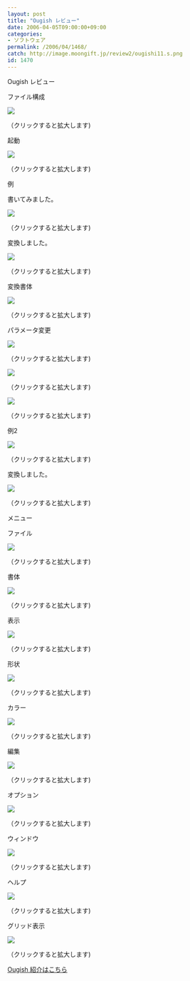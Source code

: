 ```yaml
---
layout: post
title: "Ougish レビュー"
date: 2006-04-05T09:00:00+09:00
categories:
- ソフトウェア
permalink: /2006/04/1468/
catch: http://image.moongift.jp/review2/ougishi11.s.png
id: 1470
---
```

Ougish レビュー  
<!--more-->

ファイル構成

  

[![](http://image.moongift.jp/review2/ougishi1.s.png)](http://image.moongift.jp/review2/ougishi1.png)  
  
（クリックすると拡大します)

  

起動

  

[![](http://image.moongift.jp/review2/ougishi2.s.png)](http://image.moongift.jp/review2/ougishi2.png)  
  
（クリックすると拡大します)

  

例

  

書いてみました。

  

[![](http://image.moongift.jp/review2/ougishi3.s.png)](http://image.moongift.jp/review2/ougishi3.png)  
  
（クリックすると拡大します)

  

変換しました。

  

[![](http://image.moongift.jp/review2/ougishi4.s.png)](http://image.moongift.jp/review2/ougishi4.png)  
  
（クリックすると拡大します)

  

変換書体

  

[![](http://image.moongift.jp/review2/ougishi5.s.png)](http://image.moongift.jp/review2/ougishi5.png)  
  
（クリックすると拡大します)

  

パラメータ変更

  

[![](http://image.moongift.jp/review2/ougishi6.s.png)](http://image.moongift.jp/review2/ougishi6.png)  
  
（クリックすると拡大します)

  

[![](http://image.moongift.jp/review2/ougishi7.s.png)](http://image.moongift.jp/review2/ougishi7.png)  
  
（クリックすると拡大します)

  

[![](http://image.moongift.jp/review2/ougishi8.s.png)](http://image.moongift.jp/review2/ougishi8.png)  
  
（クリックすると拡大します)

  

例2

  

[![](http://image.moongift.jp/review2/ougishi9.s.png)](http://image.moongift.jp/review2/ougishi9.png)  
  
（クリックすると拡大します)

  

変換しました。

  

[![](http://image.moongift.jp/review2/ougishi10.s.png)](http://image.moongift.jp/review2/ougishi10.png)  
  
（クリックすると拡大します)

  

メニュー

  

ファイル

  

[![](http://image.moongift.jp/review2/ougishi11.s.png)](http://image.moongift.jp/review2/ougishi11.png)  
  
（クリックすると拡大します)

  

書体

  

[![](http://image.moongift.jp/review2/ougishi12.s.png)](http://image.moongift.jp/review2/ougishi12.png)  
  
（クリックすると拡大します)

  

表示

  

[![](http://image.moongift.jp/review2/ougishi13.s.png)](http://image.moongift.jp/review2/ougishi13.png)  
  
（クリックすると拡大します)

  

形状

  

[![](http://image.moongift.jp/review2/ougishi14.s.png)](http://image.moongift.jp/review2/ougishi14.png)  
  
（クリックすると拡大します)

  

カラー

  

[![](http://image.moongift.jp/review2/ougishi15.s.png)](http://image.moongift.jp/review2/ougishi15.png)  
  
（クリックすると拡大します)

  

編集

  

[![](http://image.moongift.jp/review2/ougishi16.s.png)](http://image.moongift.jp/review2/ougishi16.png)  
  
（クリックすると拡大します)

  

オプション

  

[![](http://image.moongift.jp/review2/ougishi17.s.png)](http://image.moongift.jp/review2/ougishi17.png)  
  
（クリックすると拡大します)

  

ウィンドウ

  

[![](http://image.moongift.jp/review2/ougishi18.s.png)](http://image.moongift.jp/review2/ougishi18.png)  
  
（クリックすると拡大します)

  

ヘルプ

  

[![](http://image.moongift.jp/review2/ougishi19.s.png)](http://image.moongift.jp/review2/ougishi19.png)  
  
（クリックすると拡大します)

  

グリッド表示

  

[![](http://image.moongift.jp/review2/ougishi20.s.png)](http://image.moongift.jp/review2/ougishi20.png)  
  
（クリックすると拡大します)

  

[Ougish 紹介はこちら](http://fw.moongift.jp/intro/i-1467.html)

